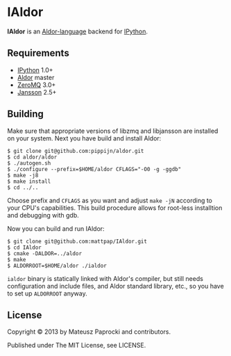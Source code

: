 # IAldor

**IAldor** is an [Aldor-language](https://github.com/pippijn/aldor) backend for [IPython](http://ipython.org).

## Requirements

* [IPython](http://ipython.org/ipython-doc/stable/install/install.html) 1.0+
* [Aldor](https://github.com/pippijn/aldor) master
* [ZeroMQ](http://zeromq.org) 3.0+
* [Jansson](http://www.digip.org/jansson/) 2.5+

## Building

Make sure that appropriate versions of libzmq and libjansson are installed on your
system. Next you have build and install Aldor:
```
$ git clone git@github.com:pippijn/aldor.git
$ cd aldor/aldor
$ ./autogen.sh
$ ./configure --prefix=$HOME/aldor CFLAGS="-O0 -g -ggdb"
$ make -j8
$ make install
$ cd ../..
```
Choose prefix and `CFLAGS` as you want and adjust `make -jN` according to your CPU's
capabilities. This build procedure allows for root-less installtion and debugging
with gdb.

Now you can build and run IAldor:
```
$ git clone git@github.com:mattpap/IAldor.git
$ cd IAldor
$ cmake -DALDOR=../aldor
$ make
$ ALDORROOT=$HOME/aldor ./ialdor
```
`ialdor` binary is statically linked with Aldor's compiler, but still needs configuration
and include files, and Aldor standard library, etc., so you have to set up `ALDORROOT`
anyway.

## License

Copyright &copy; 2013 by Mateusz Paprocki and contributors.

Published under The MIT License, see LICENSE.
